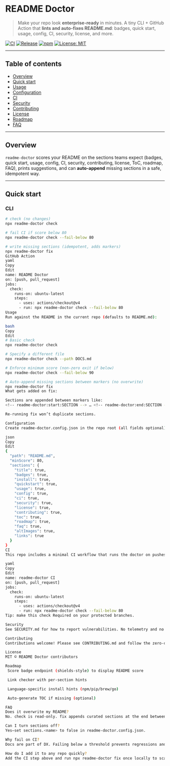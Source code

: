 # README Doctor

> Make your repo look **enterprise-ready** in minutes. A tiny CLI + GitHub Action that **lints and auto-fixes README.md**: badges, quick start, usage, config, CI, security, license, and more.

[![CI](https://img.shields.io/github/actions/workflow/status/hunt3r157/readme-doctor/ci.yml?branch=main)](https://github.com/hunt3r157/readme-doctor/actions)
[![Release](https://img.shields.io/github/actions/workflow/status/hunt3r157/readme-doctor/release.yml?label=release)](https://github.com/hunt3r157/readme-doctor/actions)
[![npm](https://img.shields.io/npm/v/readme-doctor.svg)](https://www.npmjs.com/package/readme-doctor)
[![License: MIT](https://img.shields.io/badge/License-MIT-blue.svg)](LICENSE)

---

## Table of contents
- [Overview](#overview)
- [Quick start](#quick-start)
- [Usage](#usage)
- [Configuration](#configuration)
- [CI](#ci)
- [Security](#security)
- [Contributing](#contributing)
- [License](#license)
- [Roadmap](#roadmap)
- [FAQ](#faq)

---

## Overview
`readme-doctor` scores your README on the sections teams expect (badges, quick start, usage, config, CI, security, contributing, license, ToC, roadmap, FAQ), prints suggestions, and can **auto-append** missing sections in a safe, idempotent way.

---

## Quick start

### CLI
```bash
# check (no changes)
npx readme-doctor check

# fail CI if score below 80
npx readme-doctor check --fail-below 80

# write missing sections (idempotent, adds markers)
npx readme-doctor fix
GitHub Action
yaml
Copy
Edit
name: README Doctor
on: [push, pull_request]
jobs:
  check:
    runs-on: ubuntu-latest
    steps:
      - uses: actions/checkout@v4
      - run: npx readme-doctor check --fail-below 80
Usage
Run against the README in the current repo (defaults to README.md):

bash
Copy
Edit
# Basic check
npx readme-doctor check

# Specify a different file
npx readme-doctor check --path DOCS.md

# Enforce minimum score (non-zero exit if below)
npx readme-doctor check --fail-below 90

# Auto-append missing sections between markers (no overwrite)
npx readme-doctor fix
What gets added on fix:

Sections are appended between markers like:
<!-- readme-doctor:start:SECTION --> … <!-- readme-doctor:end:SECTION -->

Re-running fix won’t duplicate sections.

Configuration
Create readme-doctor.config.json in the repo root (all fields optional):

json
Copy
Edit
{
  "path": "README.md",
  "minScore": 80,
  "sections": {
    "title": true,
    "badges": true,
    "install": true,
    "quickstart": true,
    "usage": true,
    "config": true,
    "ci": true,
    "security": true,
    "license": true,
    "contributing": true,
    "toc": true,
    "roadmap": true,
    "faq": true,
    "altImages": true,
    "links": true
  }
}
CI
This repo includes a minimal CI workflow that runs the doctor on pushes/PRs:

yaml
Copy
Edit
name: readme-doctor CI
on: [push, pull_request]
jobs:
  check:
    runs-on: ubuntu-latest
    steps:
      - uses: actions/checkout@v4
      - run: npx readme-doctor check --fail-below 80
Tip: make this check Required on your protected branches.

Security
See SECURITY.md for how to report vulnerabilities. No telemetry and no network calls: the CLI only reads your README and optional config.

Contributing
Contributions welcome! Please see CONTRIBUTING.md and follow the zero-dependency guideline (Node ≥ 18). If you add checks, document the scoring and include a template for fix.

License
MIT © README Doctor contributors

Roadmap
 Score badge endpoint (shields-style) to display README score

 Link checker with per-section hints

 Language-specific install hints (npm/pip/brew/go)

 Auto-generate TOC if missing (optional)

FAQ
Does it overwrite my README?
No. check is read-only. fix appends curated sections at the end between markers and won’t duplicate content.

Can I turn sections off?
Yes—set sections.<name> to false in readme-doctor.config.json.

Why fail on CI?
Docs are part of DX. Failing below a threshold prevents regressions and keeps repos adoption-ready.

How do I add it to any repo quickly?
Add the CI step above and run npx readme-doctor fix once locally to scaffold missing sections.